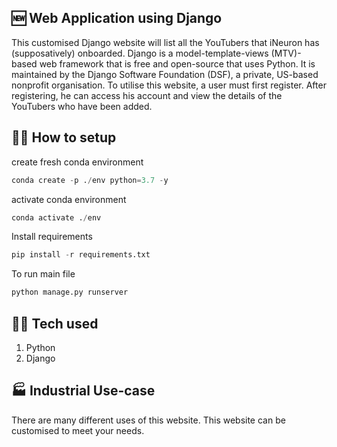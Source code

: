 ## 🆕 Web Application using Django 
This customised Django website will list all the YouTubers that iNeuron has (supposatively) onboarded. Django is a model-template-views (MTV)-based web framework that is free and open-source that uses Python. It is maintained by the Django Software Foundation (DSF), a private, US-based nonprofit organisation. To utilise this website, a user must first register. After registering, he can access his account and view the details of the YouTubers who have been added.

## 🧑‍💻 How to setup
create fresh conda environment
```python
conda create -p ./env python=3.7 -y
```
activate conda environment
```python
conda activate ./env
```
Install requirements
```python
pip install -r requirements.txt
```
To run main file
```python
python manage.py runserver
```

## 🧑‍💻 Tech used
1. Python
2. Django

## 🏭 Industrial Use-case
There are many different uses of this website. This website can be customised to meet your needs.


